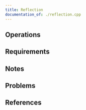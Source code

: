 ```yaml
---
title: Reflection
documentation_of: ./reflection.cpp
---
```


## Operations

## Requirements

## Notes

## Problems

## References
